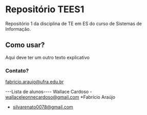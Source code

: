# Repositório TEES1
Repositório 1 da disciplina de TE em ES do curso de Sistemas de Informação.

## Como usar?
Aqui deve ter um outro texto explicativo

### Contato?
fabricio.araujo@ufra.edu.br


---Lista de alunos----
Wallace Cardoso - wallaceleonnecardoso@gmail.com
*Fabrício Araújo

* silvarenato0078@gmail.com
